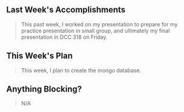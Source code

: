 ## Last Week's Accomplishments

> This past week, I worked on my presentation to prepare for my practice presentation in small group, and ultimately my final presentation in DCC 318 on Friday.

## This Week's Plan

> This week, I plan to create the mongo database.

## Anything Blocking?

> N/A

